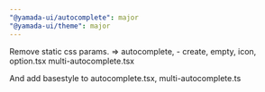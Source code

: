 ```yaml
---
"@yamada-ui/autocomplete": major
"@yamada-ui/theme": major
---
```


Remove static css params.
=> autocomplete, - create, empty, icon, option.tsx
multi-autocomplete.tsx

And add basestyle to autocomplete.tsx, multi-autocomplete.ts
